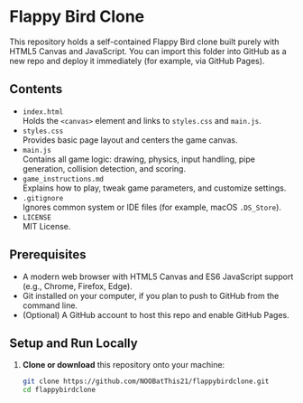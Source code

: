 # Flappy Bird Clone

This repository holds a self-contained Flappy Bird clone built purely with HTML5 Canvas and JavaScript. You can import this folder into GitHub as a new repo and deploy it immediately (for example, via GitHub Pages).

## Contents

- `index.html`  
  Holds the `<canvas>` element and links to `styles.css` and `main.js`.
- `styles.css`  
  Provides basic page layout and centers the game canvas.
- `main.js`  
  Contains all game logic: drawing, physics, input handling, pipe generation, collision detection, and scoring.
- `game_instructions.md`  
  Explains how to play, tweak game parameters, and customize settings.
- `.gitignore`  
  Ignores common system or IDE files (for example, macOS `.DS_Store`).
- `LICENSE`  
  MIT License.

## Prerequisites

- A modern web browser with HTML5 Canvas and ES6 JavaScript support (e.g., Chrome, Firefox, Edge).
- Git installed on your computer, if you plan to push to GitHub from the command line.
- (Optional) A GitHub account to host this repo and enable GitHub Pages.

## Setup and Run Locally

1. **Clone or download** this repository onto your machine:
   ```bash
   git clone https://github.com/NOOBatThis21/flappybirdclone.git
   cd flappybirdclone
